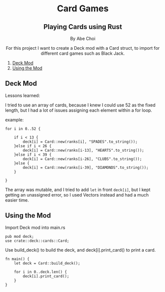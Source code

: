 <div align="center">
<h1>Card Games</h1>
<h2>Playing Cards using Rust</h2>
<p>By Abe Choi</p>
</div>

<p align="center">
For this project I want to create a Deck mod with a Card struct, to import for different card games such as Black Jack.
</p>

1.  [Deck Mod](#Deck-Mod)
2.  [Using the Mod](#Using-the-Mod)


## Deck Mod

Lessons learned:

I tried to use an array of cards, because I knew I could use 52 as the fixed length, but I had a lot of issues assigning each element within a for loop.

example:
```
for i in 0..52 {
                
    if i < 13 {
        deck[i] = Card::new(ranks[i], "SPADES".to_string());
    }else if i < 26 {
        deck[i] = Card::new(ranks[i-13], "HEARTS".to_string());
    }else if i < 39 {
        deck[i] = Card::new(ranks[i-26], "CLUBS".to_string());
    }else {
        deck[i] = Card::new(ranks[i-39], "DIAMONDS".to_string());
    }
    
}
```

The array was mutable, and I tried to add `let` in front `deck[i]`, but I kept getting an unassigned error, so I used Vectors instead and had a much easier time.

## Using the Mod

Import Deck mod into main.rs
```
pub mod deck;
use crate::deck::cards::Card;
```

Use build_deck() to build the deck, and deck[i].print_card() to print a card.
```
fn main() {
    let deck = Card::build_deck();

    for i in 0..deck.len() {
        deck[i].print_card();
    }
}
```
